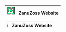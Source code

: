 | <kbd><img src="Media/logo.png" margin-top="20px" width="25px"></kbd>&nbsp;&nbsp;&nbsp;ZanuZoss Website |
|--------------------------------------------------------------------------------------------------------|

| <kbd>:information_source:</kbd>&nbsp;&nbsp;&nbsp;ZanuZoss Website |
|--------------------------------------------------------------------------------------------------------|
